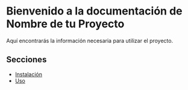 # Bienvenido a la documentación de Nombre de tu Proyecto

Aquí encontrarás la información necesaria para utilizar el proyecto.

## Secciones

- [Instalación](instalacion.md)
- [Uso](uso.md)
